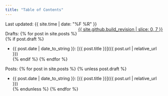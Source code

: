 ```yaml
---
title: "Table of Contents"
---
```

Last updated: {{ site.time | date: "%F %R" }}
<span style="float:right"><a href="{{site.github.repository_url | append: '/tree/master/docs' }}">{{ site.github.build_revision | slice: 0, 7 }}</a></span>

Drafts:
{% for post in site.posts %}
{% if post.draft %}
+ {{ post.date | date_to_string }}: [{{ post.title }}]({{ post.url | relative_url }})  
{% endif %}
{% endfor %}

Posts:
{% for post in site.posts %}
{% unless post.draft %}
+ {{ post.date | date_to_string }}: [{{ post.title }}]({{ post.url | relative_url }})  
{% endunless %}
{% endfor %}
